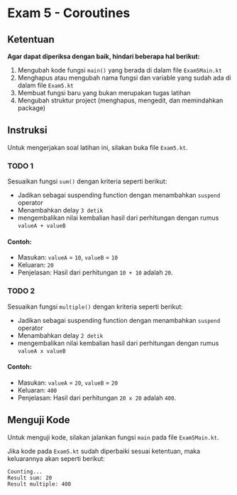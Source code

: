 # Exam 5 - Coroutines

## Ketentuan

**Agar dapat diperiksa dengan baik, hindari beberapa hal berikut:**

1. Mengubah kode fungsi `main()` yang berada di dalam file `Exam5Main.kt`
2. Menghapus atau mengubah nama fungsi dan variable yang sudah ada di dalam file `Exam5.kt`
3. Membuat fungsi baru yang bukan merupakan tugas latihan
4. Mengubah struktur project (menghapus, mengedit, dan memindahkan package)

## Instruksi

Untuk mengerjakan soal latihan ini, silakan buka file `Exam5.kt`.

### TODO 1

Sesuaikan fungsi `sum()` dengan kriteria seperti berikut:

- Jadikan sebagai suspending function dengan menambahkan `suspend` operator
- Menambahkan delay `3 detik`
- mengembalikan nilai kembalian hasil dari perhitungan dengan rumus `valueA + valueB`

#### Contoh:

- Masukan: `valueA` = `10`, `valueB` = `10`
- Keluaran: `20`
- Penjelasan: Hasil dari perhitungan `10 + 10` adalah `20`.

### TODO 2

Sesuaikan fungsi `multiple()` dengan kriteria seperti berikut:

- Jadikan sebagai suspending function dengan menambahkan `suspend` operator
- Menambahkan delay `2 detik`
- mengembalikan nilai kembalian hasil dari perhitungan dengan rumus `valueA x valueB`

#### Contoh:

- Masukan: `valueA` = `20`, `valueB` = `20`
- Keluaran: `400`
- Penjelasan: Hasil dari perhitungan `20 x 20` adalah `400`.

## Menguji Kode

Untuk menguji kode, silakan jalankan fungsi `main` pada file `Exam5Main.kt`.

Jika kode pada `Exam5.kt` sudah diperbaiki sesuai ketentuan, maka keluarannya akan seperti berikut:

```
Counting...
Result sum: 20
Result multiple: 400
```
